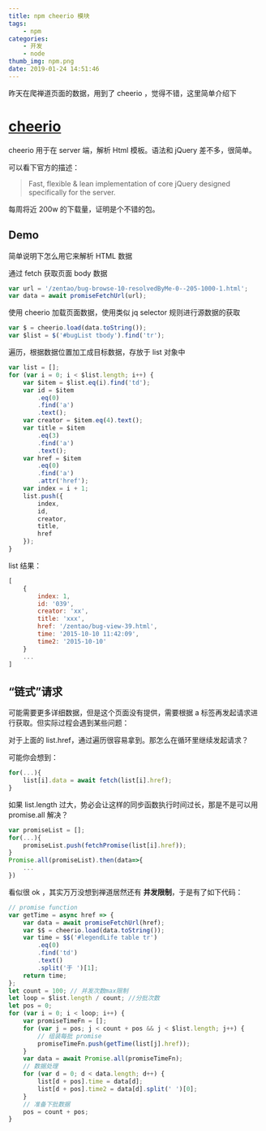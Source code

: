 ```yaml
---
title: npm cheerio 模块
tags:
    - npm
categories:
    - 开发
    - node
thumb_img: npm.png
date: 2019-01-24 14:51:46
---
```


昨天在爬禅道页面的数据，用到了 cheerio ，觉得不错，这里简单介绍下

# [cheerio](https://www.npmjs.com/package/cheerio)

cheerio 用于在 server 端，解析 Html 模板。语法和 jQuery 差不多，很简单。

可以看下官方的描述：

> Fast, flexible & lean implementation of core jQuery designed specifically for the server.

每周将近 200w 的下载量，证明是个不错的包。

## Demo

简单说明下怎么用它来解析 HTML 数据

通过 fetch 获取页面 body 数据

```js
var url = '/zentao/bug-browse-10-resolvedByMe-0--205-1000-1.html';
var data = await promiseFetchUrl(url);
```

使用 cheerio 加载页面数据，使用类似 jq selector 规则进行源数据的获取

```js
var $ = cheerio.load(data.toString());
var $list = $('#bugList tbody').find('tr');
```

遍历，根据数据位置加工成目标数据，存放于 list 对象中

```js
var list = [];
for (var i = 0; i < $list.length; i++) {
	var $item = $list.eq(i).find('td');
	var id = $item
		.eq(0)
		.find('a')
		.text();
	var creator = $item.eq(4).text();
	var title = $item
		.eq(3)
		.find('a')
		.text();
	var href = $item
		.eq(0)
		.find('a')
		.attr('href');
	var index = i + 1;
	list.push({
		index,
		id,
		creator,
		title,
		href
	});
}
```

list 结果：

```js
[
	{
		index: 1,
		id: '039',
		creator: 'xx',
		title: 'xxx',
		href: '/zentao/bug-view-39.html',
		time: '2015-10-10 11:42:09',
		time2: '2015-10-10'
	}
    ...
]
```

## “链式”请求

可能需要更多详细数据，但是这个页面没有提供，需要根据 a 标签再发起请求进行获取。但实际过程会遇到某些问题：

对于上面的 list.href，通过遍历很容易拿到。那怎么在循环里继续发起请求？

可能你会想到：

```js
for(...){
    list[i].data = await fetch(list[i].href);
}
```

如果 list.length 过大，势必会让这样的同步函数执行时间过长，那是不是可以用 promise.all 解决？

```js
var promiseList = [];
for(...){
    promiseList.push(fetchPromise(list[i].href));
}
Promise.all(promiseList).then(data=>{
    ...
})
```

看似很 ok ，其实万万没想到禅道居然还有 **并发限制**，于是有了如下代码：

```js
// promise function
var getTime = async href => {
	var data = await promiseFetchUrl(href);
	var $$ = cheerio.load(data.toString());
	var time = $$('#legendLife table tr')
		.eq(0)
		.find('td')
		.text()
		.split('于 ')[1];
	return time;
};
let count = 100; // 并发次数max限制
let loop = $list.length / count; //分批次数
let pos = 0;
for (var i = 0; i < loop; i++) {
	var promiseTimeFn = [];
	for (var j = pos; j < count + pos && j < $list.length; j++) {
		// 组装每批 promise
		promiseTimeFn.push(getTime(list[j].href));
	}
	var data = await Promise.all(promiseTimeFn);
	// 数据处理
	for (var d = 0; d < data.length; d++) {
		list[d + pos].time = data[d];
		list[d + pos].time2 = data[d].split(' ')[0];
	}
	// 准备下批数据
	pos = count + pos;
}
```
